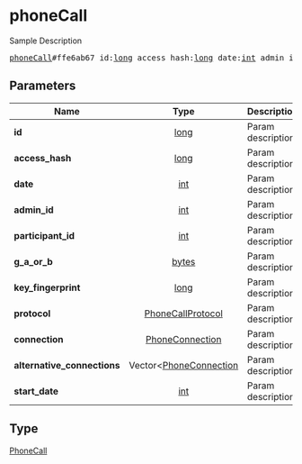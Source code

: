 # phoneCall

Sample Description

<pre>
<a href="../constructor/phoneCall.md">phoneCall</a>#ffe6ab67 id:<a href="../type/long.md">long</a> access_hash:<a href="../type/long.md">long</a> date:<a href="../type/int.md">int</a> admin_id:<a href="../type/int.md">int</a> participant_id:<a href="../type/int.md">int</a> g_a_or_b:<a href="../type/bytes.md">bytes</a> key_fingerprint:<a href="../type/long.md">long</a> protocol:<a href="../type/PhoneCallProtocol.md">PhoneCallProtocol</a> connection:<a href="../type/PhoneConnection.md">PhoneConnection</a> alternative_connections:Vector&lt;<a href="../type/PhoneConnection.md">PhoneConnection</a>&gt; start_date:<a href="../type/int.md">int</a> = <a href="../type/PhoneCall.md">PhoneCall</a>;
</pre>

## Parameters

| Name | Type | Description |
|------|:----:|-------------|
| **id** | [long](../type/long.md) | Param description |
| **access_hash** | [long](../type/long.md) | Param description |
| **date** | [int](../type/int.md) | Param description |
| **admin_id** | [int](../type/int.md) | Param description |
| **participant_id** | [int](../type/int.md) | Param description |
| **g_a_or_b** | [bytes](../type/bytes.md) | Param description |
| **key_fingerprint** | [long](../type/long.md) | Param description |
| **protocol** | [PhoneCallProtocol](../type/PhoneCallProtocol.md) | Param description |
| **connection** | [PhoneConnection](../type/PhoneConnection.md) | Param description |
| **alternative_connections** | Vector<[PhoneConnection](../type/PhoneConnection.md) | Param description |
| **start_date** | [int](../type/int.md) | Param description |

## Type

[PhoneCall](../type/PhoneCall.md)
